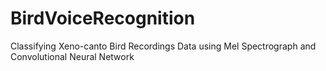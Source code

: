 # BirdVoiceRecognition
Classifying Xeno-canto Bird Recordings Data using Mel Spectrograph and Convolutional Neural Network 
